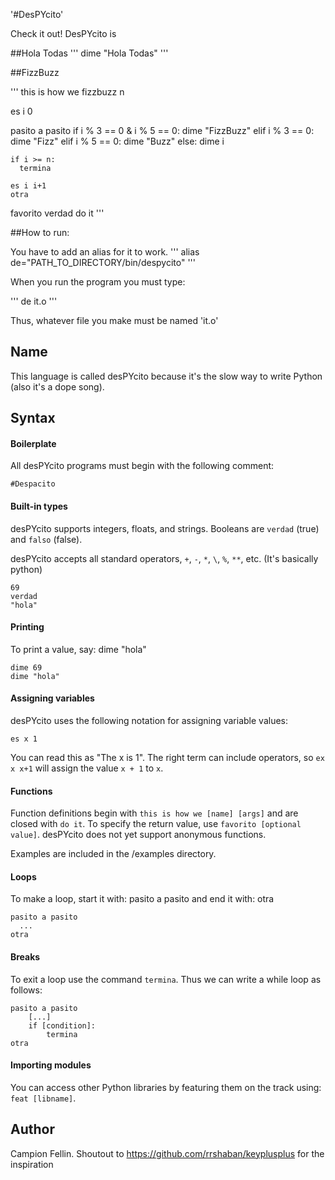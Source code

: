 '#DesPYcito'

Check it out! DesPYcito is 

##Hola Todas
'''
dime "Hola Todas"
'''

##FizzBuzz

'''
this is how we fizzbuzz n

  es i 0

  pasito a pasito
    if i % 3 == 0 & i % 5 == 0:
      dime "FizzBuzz"
    elif i % 3 == 0:
      dime "Fizz"
    elif i % 5 == 0:
      dime "Buzz"
    else:
      dime i

    if i >= n:
      termina

    es i i+1
    otra

  favorito verdad
do it
'''

##How to run:

You have to add an alias for it to work.
'''
alias de="PATH_TO_DIRECTORY/bin/despycito"
'''

When you run the program you must type:

'''
de it.o
'''

Thus, whatever file you make must be named 'it.o'

## Name
This language is called desPYcito because it's the slow way to write Python (also it's a dope song).

## Syntax

#### Boilerplate
All desPYcito programs must begin with the following comment:

```
#Despacito
```

#### Built-in types
desPYcito supports integers, floats, and strings. Booleans are `verdad` (true) and `falso` (false).

desPYcito accepts all standard operators, `+`, `-`, `*`, `\`, `%`, `**`, etc. (It's basically python)

```
69
verdad
"hola"
```

#### Printing
To print a value, say: dime "hola"

```
dime 69
dime "hola"
```


#### Assigning variables
desPYcito uses the following notation for assigning variable values:

```
es x 1
```

You can read this as "The x is 1". The right term can include operators, so `ex x x+1` will assign the value `x + 1` to `x`. 

#### Functions
Function definitions begin with `this is how we [name] [args]` and are closed with `do it`. To specify the return value, use `favorito [optional value]`. desPYcito does not yet support anonymous functions.

Examples are included in the /examples directory.

#### Loops
To make a loop, start it with: pasito a pasito and end it with: otra
```
pasito a pasito
  ...
otra
```

#### Breaks
To exit a loop use the command `termina`. Thus we can write a while loop as follows:

```
pasito a pasito
	[...]
	if [condition]:
		termina
otra
```

#### Importing modules
You can access other Python libraries by featuring them on the track using: `feat [libname]`.

## Author

Campion Fellin. Shoutout to https://github.com/rrshaban/keyplusplus for the inspiration
